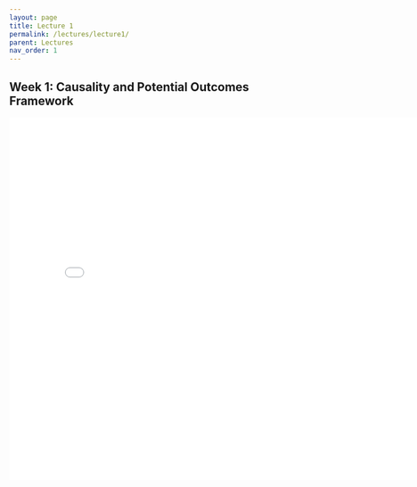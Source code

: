 ```yaml
---
layout: page
title: Lecture 1
permalink: /lectures/lecture1/
parent: Lectures
nav_order: 1
---
```



## Week 1: Causality and Potential Outcomes Framework


<embed src="ci_HT22_syllabus.pdf" width="800" height="650" type="application/pdf">

